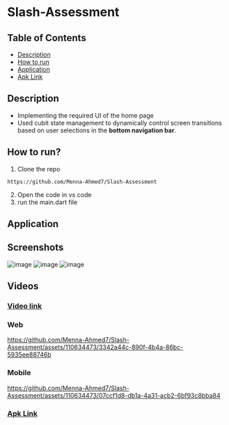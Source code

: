 # Slash-Assessment
## Table of Contents
- [Description](#Description)
- [How to run](#How-to-run)
- [Application](#Application)
- [Apk Link](#App-Link)
  
## Description <a name = "Description"></a>
* Implementing the required UI of the home page
* Used cubit state management to dynamically control screen transitions based on user selections in the **bottom navigation bar**.
## How to run? <a name = "How-to-run"></a>
1. Clone the repo
```
https://github.com/Menna-Ahmed7/Slash-Assessment
```
2. Open the code in vs code
3. run the main.dart file
## Application  <a name = "Application"></a>
## Screenshots
![image](https://github.com/Menna-Ahmed7/Slash-Assessment/assets/110634473/b4c3dfcc-c39e-45f2-8b06-c3db2cde292d)
![image](https://github.com/Menna-Ahmed7/Slash-Assessment/assets/110634473/c59c6726-532d-4958-b739-52f08fe8aae5)
![image](https://github.com/Menna-Ahmed7/Slash-Assessment/assets/110634473/9fd1fe27-d61b-4f9a-b5d4-f2276ec74f8f)
## Videos
### [Video link](https://drive.google.com/drive/folders/1jWl9PsQpbxdkHBBO8frOEBIQWeANo1T2?usp=sharing)
### Web
https://github.com/Menna-Ahmed7/Slash-Assessment/assets/110634473/3342a44c-890f-4b4a-86bc-5935ee88746b
### Mobile
https://github.com/Menna-Ahmed7/Slash-Assessment/assets/110634473/07ccf1d8-db1a-4a31-acb2-6bf93c8bba84
### [Apk Link](https://drive.google.com/file/d/14hGQA14cHjoSvVUeH2tjgvhSLJIqR-1v/view?usp=sharing) <a name = "App-Link"></a>


